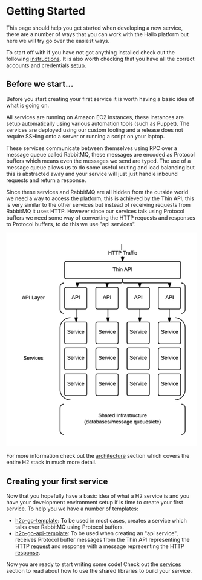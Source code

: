 # Getting Started

This page should help you get started when developing a new service, there are a number of ways that you can work with the Hailo platform but here we will try go over the easiest ways.

To start off with if you have not got anything installed check out the following [instructions](./installation.md). It is also worth checking that you have all the correct accounts and credentials [setup](./setup-credentials.md).

## Before we start...

Before you start creating your first service it is worth having a basic idea of what is going on.

All services are running on Amazon EC2 instances, these instances are setup automatically using various automation tools (such as Puppet). The services are deployed using our custom tooling and a release does not require SSHing onto a server or running a script on your laptop.

These services communicate between themselves using RPC over a message queue called RabbitMQ, these messages are encoded as Protocol buffers which means even the messages we send are typed. The use of a message queue allows us to do some useful routing and load balancing but this is abstracted away and your service will just just handle inbound requests and return a response.

Since these services and RabbitMQ are all hidden from the outside world we need a way to access the platform, this is achieved by the Thin API, this is very similar to the other services but instead of receiving requests from RabbitMQ it uses HTTP. However since our services talk using Protocol buffers we need some way of converting the HTTP requests and responses to Protocol buffers, to do this we use "api services".

![H2 Architecture Overview](../_assets/images/h2-architecture-overview.png)

For more information check out the [architecture](../architecture) section which covers the entire H2 stack in much more detail.

## Creating your first service

Now that you hopefully have a basic idea of what a H2 service is and you have your development environment setup if is time to create your first service. To help you we have a number of templates:
 - [h2o-go-template](https://github.com/HailoOSS/h2o-go-template): To be used in most cases, creates a service which talks over RabbitMQ using Protocol buffers.
 - [h2o-go-api-template](https://github.com/HailoOSS/h2o-go-template): To be used when creating an "api service", receives Protocol buffer messages from the Thin API representing the HTTP [request](https://github.com/HailoOSS/api-hailo-2/blob/master/proto/api/api.proto#L3) and response with a message representing the HTTP [response](https://github.com/HailoOSS/api-hailo-2/blob/master/proto/api/api.proto#L17).

Now you are ready to start writing some code! Check out the [services](../services) section to read about how to use the shared libraries to build your service.
